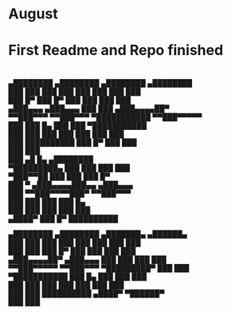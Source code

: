 # August
# First Readme and Repo finished
#

#
#


   ▄████████         ▄████████         ▄████████         ▄████████      
  ███    ███        ███    ███        ███    ███        ███    ███      
  ███    █▀         ███    █▀         ███    ███        ███    ███      
 ▄███▄▄▄           ▄███▄▄▄            ███    ███       ▄███▄▄▄▄██▀      
▀▀███▀▀▀          ▀▀███▀▀▀          ▀███████████      ▀▀███▀▀▀▀▀        
  ███               ███    █▄         ███    ███      ▀███████████      
  ███               ███    ███        ███    ███        ███    ███      
  ███               ██████████        ███    █▀         ███    ███      
                                                        ███    ███      
    ███             ▄█    █▄            ▄████████                       
▀█████████▄        ███    ███          ███    ███                       
   ▀███▀▀██        ███    ███          ███    █▀                        
    ███   ▀       ▄███▄▄▄▄███▄▄       ▄███▄▄▄                           
    ███          ▀▀███▀▀▀▀███▀       ▀▀███▀▀▀                           
    ███            ███    ███          ███    █▄                        
    ███            ███    ███          ███    ███                       
   ▄████▀          ███    █▀           ██████████                       
                                                                        
   ▄████████         ▄████████         ▄███████▄       ▄██████▄         
  ███    ███        ███    ███        ███    ███      ███    ███        
  ███    ███        ███    █▀         ███    ███      ███    ███        
 ▄███▄▄▄▄██▀       ▄███▄▄▄            ███    ███      ███    ███        
▀▀███▀▀▀▀▀        ▀▀███▀▀▀          ▀█████████▀       ███    ███        
▀███████████        ███    █▄         ███             ███    ███        
  ███    ███        ███    ███        ███             ███    ███        
  ███    ███        ██████████       ▄████▀            ▀██████▀         
  ███    ███                                                            
